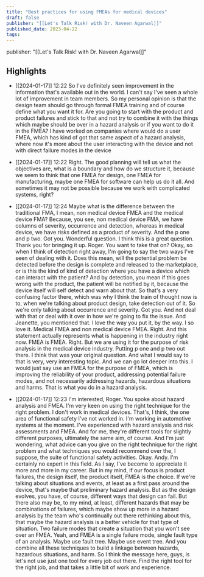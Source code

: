 ```yaml
---
title: "Best practices for using FMEAs for medical devices"
draft: false
publisher: "[[Let's Talk Risk! with Dr. Naveen Agarwal]]"
published_date: 2023-04-22
tags:
---
```

publisher: "[[Let's Talk Risk! with Dr. Naveen Agarwal]]"


## Highlights
* [[2024-01-17]] 12:22  So I've definitely seen improvement in the information that's available out in the world. I can't say I've seen a whole lot of improvement in team members. So my personal opinion is that the design team should go through formal FMEA training and of course define what you want it for. Are you going to start with the product and product failures and stick to that and not try to combine it with the things which maybe should be over in a hazard analysis or if you want to do it in the FMEA? I have worked on companies where would do a user FMEA, which has kind of got that same aspect of a hazard analysis, where now it's more about the user interacting with the device and not with direct failure modes in the device

* [[2024-01-17]] 12:22  Right. The good planning will tell us what the objectives are, what is a boundary and how do we structure it, because we seem to think that one FMEA for design, one FMEA for manufacturing, maybe one FMEA for software can help us do it all. And sometimes it may not be possible because we work with complicated systems, right?

* [[2024-01-17]] 12:24  Maybe what is the difference between the traditional FMA, I mean, non medical device FMEA and the medical device FMA? Because, you see, non medical device FMA, we have columns of severity, occurrence and detection, whereas in medical device, we have risks defined as a product of severity. And the p one and p two. Got you. Wonderful question. I think this is a great question. Thank you for bringing it up. Roger. You want to take that on? Okay, so when I think of detection right away, I'm going to say the two ways I've seen of dealing with it. Does this mean, will the potential problem be detected before the design is complete and released to the marketplace, or is this the kind of kind of detection where you have a device which can interact with the patient? And by detection, you mean if this goes wrong with the product, the patient will be notified by it, because the device itself will self detect and warn about that. So that's a very confusing factor there, which was why I think the train of thought now is to, when we're talking about product design, take detection out of it. So we're only talking about occurrence and severity. Got you. And not deal with that or deal with it over in how we're going to fix the issue. And Jeanette, you mentioned that. I love the way you put it, by the way. I so love it. Medical FMEA and non medical device FMEA. Right. And this statement actually represents what is happening in the industry right now. FMEA is FMEA. Right. But we are using it for the purpose of risk analysis in the medical device industry. Putting p one and p two out there. I think that was your original question. And what I would say to that is very, very interesting topic. And we can go lot deeper into this. I would just say use an FMEA for the purpose of FMEA, which is improving the reliability of your product, addressing potential failure modes, and not necessarily addressing hazards, hazardous situations and harms. That is what you do in a hazard analysis.

* [[2024-01-17]] 12:23  I'm interested, Roger. You spoke about hazard analysis and FMEA. I'm very keen on using the right technique for the right problem. I don't work in medical devices. That's, I think, the one area of functional safety I've not worked in. I'm working in automotive systems at the moment. I've experienced with hazard analysis and risk assessments and FMEA. And for me, they're different tools for slightly different purposes, ultimately the same aim, of course. And I'm just wondering, what advice can you give on the right technique for the right problem and what techniques you would recommend over the, I suppose, the suite of functional safety activities. Okay. Andy. I'm certainly no expert in this field. As I say, I've become to appreciate it more and more in my career. But in my mind, if our focus is product failures, the design itself, the product itself, FMEA is the choice. If we're talking about situations and events, at least as a first pass around the device, that's maybe that preliminary hazard analysis. But as the design evolves, you have, of course, different ways that design can fail. But there also may be, to my mind, at least, different hazards that may be combinations of failures, which maybe show up more in a hazard analysis by the team who's continually out there rethinking about this, that maybe the hazard analysis is a better vehicle for that type of situation. Two failure modes that create a situation that you won't see over an FMEA. Yeah, and FMEA is a single failure mode, single fault type of an analysis. Maybe use fault tree. Maybe use event tree. And you combine all these techniques to build a linkage between hazards, hazardous situations, and harm. So I think the message here, guys, is let's not use just one tool for every job out there. Find the right tool for the right job, and that takes a little bit of work and experience.

